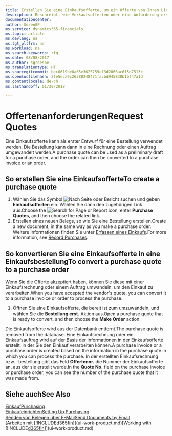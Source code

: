 ```yaml
---
title: Erstellen Sie eine Einkaufsofferte, um ein Offerte von Ihrem Lieferanten anzufordern | Microsoft Docs
description: Beschreibt, wie Verkaufsofferten oder eine Anforderung erstellt wird, um Ihre Offerte zu erfassen, um unter bestimmten Bedingungen einem Kunden zu verkaufen.
documentationcenter: 
author: SorenGP
ms.service: dynamics365-financials
ms.topic: article
ms.devlang: na
ms.tgt_pltfrm: na
ms.workload: na
ms.search.keywords: rfq
ms.date: 08/08/2017
ms.author: sgroespe
ms.translationtype: HT
ms.sourcegitcommit: bec0619be0a65e3625759e13d2866ac615d7513c
ms.openlocfilehash: 3fe5eca9c26380248471facbd945838b1bf47a1d
ms.contentlocale: de-ch
ms.lasthandoff: 01/30/2018

---
```

# <a name="request-quotes"></a><span data-ttu-id="68238-103">Offertenanforderungen</span><span class="sxs-lookup"><span data-stu-id="68238-103">Request Quotes</span></span>
<span data-ttu-id="68238-104">Eine Einkaufsofferte kann als erster Entwurf für eine Bestellung verwendet werden. Die Bestellung kann dann in eine Rechnung oder einen Auftrag umgewandelt werden.</span><span class="sxs-lookup"><span data-stu-id="68238-104">A purchase quote can be used as a preliminary draft for a purchase order, and the order can then be converted to a purchase invoice or an order.</span></span>


## <a name="to-create-a-purchase-quote"></a><span data-ttu-id="68238-105">So erstellen Sie eine Einkaufsofferte</span><span class="sxs-lookup"><span data-stu-id="68238-105">To create a purchase quote</span></span>
1. <span data-ttu-id="68238-106">Wählen Sie das Symbol ![Nach Seite oder Bericht suchen](media/ui-search/search_small.png "Nach Seite oder Bericht suchen") und geben **Einkaufsofferten** ein. Wählen Sie dann den zugehörigen Link aus.</span><span class="sxs-lookup"><span data-stu-id="68238-106">Choose the ![Search for Page or Report](media/ui-search/search_small.png "Search for Page or Report icon") icon, enter **Purchase Quotes**, and then choose the related link.</span></span>
2. <span data-ttu-id="68238-107">Erstellen eines neuen Belegs, so wie Sie eine Bestellung erstellen.</span><span class="sxs-lookup"><span data-stu-id="68238-107">Create a new document, in the same way as you make a purchase order.</span></span> <span data-ttu-id="68238-108">Weitere Informationen finden Sie unter [Erfassen eines Einkaufs](purchasing-how-record-purchases.md).</span><span class="sxs-lookup"><span data-stu-id="68238-108">For more information, see [Record Purchases](purchasing-how-record-purchases.md).</span></span>

## <a name="to-convert-a-purchase-quote-to-a-purchase-order"></a><span data-ttu-id="68238-109">So konvertieren Sie eine Einkaufsofferte in eine Einkaufsbestellung</span><span class="sxs-lookup"><span data-stu-id="68238-109">To convert a purchase quote to a purchase order</span></span>
<span data-ttu-id="68238-110">Wenn Sie die Offerte akzeptiert haben, können Sie diese mit einer Einkaufsrechnung oder einem Auftrag umwandeln, um den Einkauf zu verarbeiten.</span><span class="sxs-lookup"><span data-stu-id="68238-110">When you have accepted the vendor's quote, you can convert it to a purchase invoice or order to process the purchase.</span></span>

1. <span data-ttu-id="68238-111">Öffnen Sie eine Einkaufsofferte, die bereit ist zum umzuwandeln, und wählen Sie die **Bestellung erst.** Aktion aus.</span><span class="sxs-lookup"><span data-stu-id="68238-111">Open a purchase quote that is ready to convert, and then choose the **Make Order** action.</span></span>

<span data-ttu-id="68238-112">Die Einkaufsofferte wird aus der Datenbank entfernt.</span><span class="sxs-lookup"><span data-stu-id="68238-112">The purchase quote is removed from the database.</span></span> <span data-ttu-id="68238-113">Eine Einkaufsrechnung oder ein Einkaufsauftrag wird auf der Basis der Informationen in der Einkaufsofferte erstellt, in der Sie den Einkauf verarbeiten können.</span><span class="sxs-lookup"><span data-stu-id="68238-113">A purchase invoice or a purchase order is created based on the information in the purchase quote in which you can process the purchase.</span></span> <span data-ttu-id="68238-114">In der erstellten Einkaufsrechnung bzw. -bestellung gibt das Feld **Offertennr.** die Nummer der Einkaufsofferte an, aus der sie erstellt wurde.</span><span class="sxs-lookup"><span data-stu-id="68238-114">In the **Quote No.** field on the purchase invoice or purchase order, you can see the number of the purchase quote that it was made from.</span></span>

## <a name="see-also"></a><span data-ttu-id="68238-115">Siehe auch</span><span class="sxs-lookup"><span data-stu-id="68238-115">See Also</span></span>
[<span data-ttu-id="68238-116">Einkauf</span><span class="sxs-lookup"><span data-stu-id="68238-116">Purchasing</span></span>](purchasing-manage-purchasing.md)  
[<span data-ttu-id="68238-117">Einkaufeinrichten</span><span class="sxs-lookup"><span data-stu-id="68238-117">Setting Up Purchasing</span></span>](purchasing-setup-purchasing.md)  
[<span data-ttu-id="68238-118">Senden von Belegen über E-Mail</span><span class="sxs-lookup"><span data-stu-id="68238-118">Send Documents by Email</span></span>](ui-how-send-documents-email.md)  
<span data-ttu-id="68238-119">[Arbeiten mit [!INCLUDE[d365fin](includes/d365fin_md.md)]](ui-work-product.md)</span><span class="sxs-lookup"><span data-stu-id="68238-119">[Working with [!INCLUDE[d365fin](includes/d365fin_md.md)]](ui-work-product.md)</span></span>

